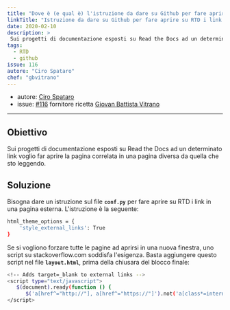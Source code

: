 ```yaml
---
title: "Dove è (e qual è) l'istruzione da dare su Github per fare aprire su RTD i link in una pagina esterna?"
linkTitle: "Istruzione da dare su Github per fare aprire su RTD i link in una pagina esterna"
date: 2020-02-10
description: >
 Sui progetti di documentazione esposti su Read the Docs ad un determinato link voglio far aprire la pagina correlata in una pagina diversa da quella che sto leggendo
tags:
  - RTD
  - github
issue: 116
autore: "Ciro Spataro"
chef: "gbvitrano"
---
```


* autore: [Ciro Spataro](https://twitter.com/cirospat)
* issue: [#116](https://github.com/opendatasicilia/tansignari/issues/116) fornitore ricetta [Giovan Battista Vitrano](https://twitter.com/gbvitrano?lang=it)

---

## Obiettivo

Sui progetti di documentazione esposti su Read the Docs ad un determinato link voglio far aprire la pagina correlata in una pagina diversa da quella che sto leggendo.

## Soluzione

Bisogna dare un istruzione sul file **``conf.py``** per fare aprire su RTD i link in una pagina esterna. L'istruzione è la seguente:

```bash
html_theme_options = {
    'style_external_links': True
}
```

Se si vogliono forzare tutte le pagine ad aprirsi in una nuova finestra, uno script su stackoverflow.com soddisfa l'esigenza. Basta aggiungere questo script nel file **``layout.html``**, prima della chiusara del blocco finale:

```bash
<!-- Adds target=_blank to external links -->
<script type="text/javascript">
   $(document).ready(function () { 
      $('a[href^="http://"], a[href^="https://"]').not('a[class*=internal]').attr('target', '_blank'); }); 
</script>
```
